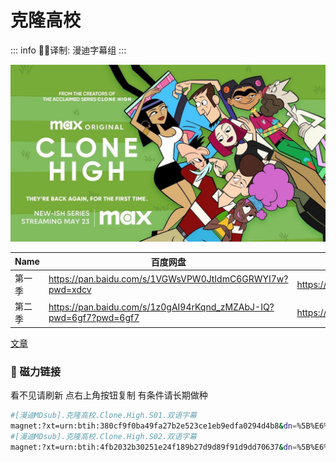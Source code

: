 # 克隆高校

::: info
✍🏻译制: 漫迪字幕组
:::

![mmexport1685865955297.jpg](mmexport1685865955297.jpg)

| Name | 百度网盘 | 阿里云盘 | Bilibili | MDpan |
| --- | --- | --- | --- | --- |
| 第一季 | https://pan.baidu.com/s/1VGWsVPW0JtIdmC6GRWYI7w?pwd=xdcv | https://www.aliyundrive.com/s/JsVsvc1RKKd | https://www.bilibili.com/video/BV1as411m7D1 | https://mdpan.tk/%E5%85%8B%E9%9A%86%E9%AB%98%E6%A0%A1 |
| 第二季 | https://pan.baidu.com/s/1z0gAI94rKqnd_zMZAbJ-IQ?pwd=6gf7?pwd=6gf7 | https://www.aliyundrive.com/s/FKAbJ6hfEFV | / | https://pan.mdsub.top/zh-CN/%E5%85%8B%E9%9A%86%E9%AB%98%E6%A0%A1/Season%2002/ |

[文章](%E6%96%87%E7%AB%A0%20857cc1ac1e9c4b429b42b16bbeab02cd.csv)

### 🧲 磁力链接

看不见请刷新 点右上角按钮复制 有条件请长期做种

```bash
#[漫迪MDsub].克隆高校.Clone.High.S01.双语字幕
magnet:?xt=urn:btih:380cf9f0ba49fa27b2e523ce1eb9edfa0294d4b8&dn=%5B%E6%BC%AB%E8%BF%AAMDsub%5D.%E5%85%8B%E9%9A%86%E9%AB%98%E6%A0%A1.Clone.High.S01.%E5%8F%8C%E8%AF%AD%E5%AD%97%E5%B9%95&tr=http%3A%2F%2Falltorrents.net%3A80%2Fbt%2Fannounce.php&tr=http%3A%2F%2Fbluebird-hd.org%2Fannounce.php&tr=http%3A%2F%2Fwww.thetradersden.org%2Fforums%2Ftracker%2Fannounce.php&tr=http%3A%2F%2Ftracker.trancetraffic.com%3A80%2Fannounce.php&tr=http%3A%2F%2Firrenhaus.dyndns.dk%3A80%2Fannounce.php&tr=http%3A%2F%2F1337.abcvg.info%3A80%2Fannounce&tr=http%3A%2F%2Fbt.beatrice-raws.org%3A80%2Fannounce&tr=http%3A%2F%2Fwww.tribalmixes.com%3A80%2Fannounce.php&tr=http%3A%2F%2Fwww.wareztorrent.com%3A80%2Fannounce
#[漫迪MDsub].克隆高校.Clone.High.S02.双语字幕
magnet:?xt=urn:btih:4fb2032b30251e24f189b27d9d89f91d9dd70637&dn=%5B%E6%BC%AB%E8%BF%AAMDsub%5D.%E5%85%8B%E9%9A%86%E9%AB%98%E6%A0%A1.Clone.High.S02.%E5%8F%8C%E8%AF%AD%E5%AD%97%E5%B9%95&tr=http%3A%2F%2Falltorrents.net%3A80%2Fbt%2Fannounce.php&tr=http%3A%2F%2Fbluebird-hd.org%2Fannounce.php&tr=http%3A%2F%2Fwww.thetradersden.org%2Fforums%2Ftracker%2Fannounce.php&tr=http%3A%2F%2Ftracker.trancetraffic.com%3A80%2Fannounce.php&tr=http%3A%2F%2Firrenhaus.dyndns.dk%3A80%2Fannounce.php&tr=http%3A%2F%2F1337.abcvg.info%3A80%2Fannounce&tr=http%3A%2F%2Fbt.beatrice-raws.org%3A80%2Fannounce&tr=http%3A%2F%2Fwww.tribalmixes.com%3A80%2Fannounce.php&tr=http%3A%2F%2Fwww.wareztorrent.com%3A80%2Fannounce
```